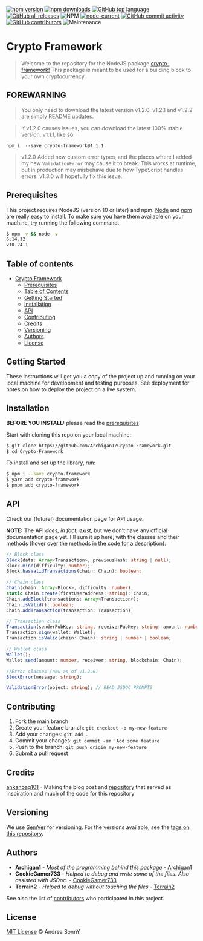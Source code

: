 [![npm version](https://img.shields.io/npm/v/crypto-framework.svg)](https://npmjs.com/package/crypto-framework?activeTab=versions) [![npm downloads](https://img.shields.io/npm/dt/crypto-framework.svg)](https://npmjs.com/package/crypto-framework) [![GitHub top language](https://img.shields.io/github/languages/top/archigan1/crypto-framework.svg)](https://github.com/archigan1/crypto-framework) [![GitHub all releases](https://img.shields.io/github/downloads/archigan1/crypto-framework/total.svg?label=github%20downloads)](https://github.com/archigan1/crypto-framework/releases) ![NPM](https://img.shields.io/npm/l/crypto-framework.svg) [![node-current](https://img.shields.io/node/v/crypto-framework)](https://npmjs.org/package/crypto-framework) [![GitHub commit activity](https://img.shields.io/github/commit-activity/m/archigan1/crypto-framework)](https://github.com/archigan1/crypto-framework/commits/main) [![GitHub contributors](https://img.shields.io/github/contributors/archigan1/crypto-framework)](https://github.com/archigan1/crypto-framework/contributors) ![Maintenance](https://img.shields.io/maintenance/yes/2022)


# Crypto Framework

> Welcome to the repository for the NodeJS package [crypto-framework!](https://npmjs.com/package/crypto-framework)
> This package is meant to be used for a building block to your own cryptocurrency.

## FOREWARNING
> You only need to download the latest version v1.2.0. v1.2.1 and v1.2.2 are simply README updates.

> If v1.2.0 causes issues, you can download the latest 100% stable version, v1.1.1, like so:

```npm i  --save crypto-framework@1.1.1```

> v1.2.0 Added new custom error types, and the places where I added my new `ValidationError` may cause it to break. This works at runtime, but in production may misbehave due to how TypeScript handles errors. v1.3.0 will hopefully fix this issue.

## Prerequisites

This project requires NodeJS (version 10 or later) and npm.
[Node](http://nodejs.org/) and [npm](https://npmjs.org/) are really easy to install.
To make sure you have them available on your machine,
try running the following command.

```sh
$ npm -v && node -v
6.14.12
v10.24.1
```

## Table of contents

- [Crypto Framework](#crypto-framework)
  - [Prerequisites](#prerequisites)
  - [Table of Contents](#table-of-contents)
  - [Getting Started](#getting-started)
  - [Installation](#installation)
  - [API](#api)
  - [Contributing](#contributing)
  - [Credits](#credits)
  - [Versioning](#versioning)
  - [Authors](#authors)
  - [License](#license)

## Getting Started

These instructions will get you a copy of the project up and running on your local machine for development and testing purposes. See deployment for notes on how to deploy the project on a live system.

## Installation

**BEFORE YOU INSTALL:** please read the [prerequisites](#prerequisites)

Start with cloning this repo on your local machine:

```sh
$ git clone https://github.com/Archigan1/Crypto-Framework.git
$ cd Crypto-Framework
```

To install and set up the library, run:

```sh
$ npm i --save crypto-framework
$ yarn add crypto-framework
$ pnpm add crypto-framework
```

## API

Check our (future!) documentation page for API usage.

**NOTE:** The API *does, in fact, exist,* but we don't have any official documentation page yet. I'll sum it up here, with the classes and their methods (hover over the methods in the code for a description):

```ts
// Block class
Block(data: Array<Transaction>, previousHash: string | null);
Block.mine(difficulty: number);
Block.hasValidTransactions(chain: Chain): boolean;

// Chain class
Chain(chain: Array<Block>, difficulty: number);
static Chain.create(firstUserAddress: string): Chain;
Chain.addBlock(transactions: Array<Transaction>);
Chain.isValid(): boolean;
Chain.addTransaction(transaction: Transaction);

// Transaction class
Transaction(senderPubKey: string, receiverPubKey: string, amount: number);
Transaction.sign(wallet: Wallet);
Transaction.isValid(chain: Chain): string | number | boolean;

// Wallet class
Wallet();
Wallet.send(amount: number, receiver: string, blockchain: Chain);

//Error classes (new as of v1.2.0)
BlockError(message: string);

ValidationError(object: string); // READ JSDOC PROMPTS
```

## Contributing

1.  Fork the main branch
2.  Create your feature branch: `git checkout -b my-new-feature`
3.  Add your changes: `git add .`
4.  Commit your changes: `git commit -am 'Add some feature'`
5.  Push to the branch: `git push origin my-new-feature`
6.  Submit a pull request

## Credits

[ankanbag101](https://github.com/ankanbag101) - Making the blog post and [repository](https://github.com/ankanbag101/crypto-coin) that served as inspiration and much of the code for this repository

## Versioning

We use [SemVer](http://semver.org/) for versioning. For the versions available, see the [tags on this repository](https://github.com/Archigan1/Crypto-Framework/tags).

## Authors

* **Archigan1** - *Most of the programming behind this package* - [Archigan1](https://github.com/Archigan1)
* **CookieGamer733** - *Helped to debug and write some of the files. Also assisted with JSDoc.* - [CookieGamer733](https://github.com/CookieGamer733)
* **Terrain2** - *Helped to debug without touching the files* - [Terrain2](https://github.com/Terrain2)

See also the list of [contributors](https://github.com/Archigan1/Crypto-Framework/contributors) who participated in this project.

## License

[MIT License](https://andreasonny.mit-license.org/2022) © Andrea SonnY
